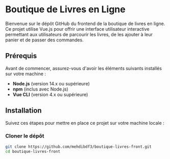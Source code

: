 # Boutique de Livres en Ligne

Bienvenue sur le dépôt GitHub du frontend de la boutique de livres en ligne. Ce projet utilise Vue.js pour offrir une interface utilisateur interactive permettant aux utilisateurs de parcourir les livres, de les ajouter à leur panier et de passer des commandes.

## Prérequis

Avant de commencer, assurez-vous d'avoir les éléments suivants installés sur votre machine :

- **Node.js** (version 14.x ou supérieure)
- **npm** (inclus avec Node.js)
- **Vue CLI** (version 4.x ou supérieure)

## Installation

Suivez ces étapes pour mettre en place ce projet sur votre machine locale :

### Cloner le dépôt

```bash
git clone https://github.com/mehdibdf3/boutique-livres-front.git
cd boutique-livres-front
